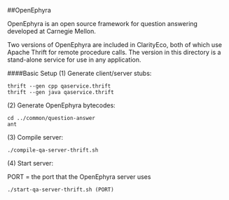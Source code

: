 ##OpenEphyra

OpenEphyra is an open source framework for question answering
developed at Carnegie Mellon.

Two versions of OpenEphyra are included in ClarityEco, both of which use
Apache Thrift for remote procedure calls. The version in this directory
is a stand-alone service for use in any application.

####Basic Setup
(1) Generate client/server stubs:

```
thrift --gen cpp qaservice.thrift
thrift --gen java qaservice.thrift
```

(2) Generate OpenEphyra bytecodes:

```
cd ../common/question-answer
ant
```

(3) Compile server:

`./compile-qa-server-thrift.sh`

(4) Start server:

PORT = the port that the OpenEphyra server uses

`./start-qa-server-thrift.sh (PORT)`
